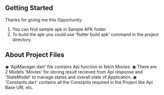 ## Getting Started

Thanks for giving me this Opportunity.

1) You can find sample apk in Sample APK folder
2) To build the apk you could use 'flutter build apk' command in the project directory.


## About Project Files

◉ 'ApiManager.dart' file contains Api function to fetch Movies.
◉ There are 2 Models 'Movies' for storing result recieved from Api response and 'StateModel' to manage states and overall state of Application.
◉ 'Constants.dart' contains all the Constants required in the Project like Api Base URl, etc.
